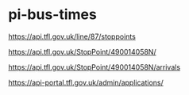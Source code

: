 # pi-bus-times


https://api.tfl.gov.uk/line/87/stoppoints

https://api.tfl.gov.uk/StopPoint/490014058N/

https://api.tfl.gov.uk/StopPoint/490014058N/arrivals

https://api-portal.tfl.gov.uk/admin/applications/